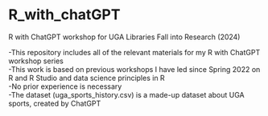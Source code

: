 # R_with_chatGPT
R with ChatGPT workshop for UGA Libraries Fall into Research (2024)

-This repository includes all of the relevant materials for my R with ChatGPT workshop series    
-This work is based on previous workshops I have led since Spring 2022 on R and R Studio and data science principles in R       
-No prior experience is necessary    
-The dataset (uga_sports_history.csv) is a made-up dataset about UGA sports, created by ChatGPT    

